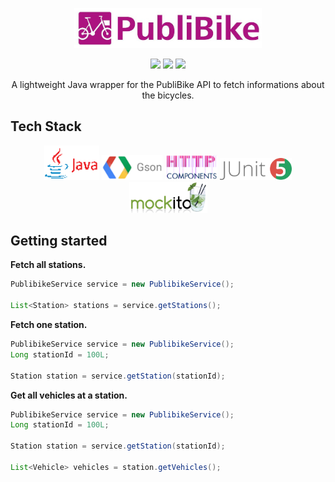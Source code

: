 <p align="center">
  <img alt="publibike logo" src="https://github.com/thmspl/publibike/blob/develop/.assets/images/publibike_logo.jpg?raw=true" width="300" />
</p>
<p align="center">
  <img src="https://github.com/thmspl/publibike/workflows/Maven%20build/badge.svg" />
  <img src="https://github.com/thmspl/publibike/workflows/Maven%20publish/badge.svg" />
  <a href="https://opensource.org/licenses/MIT"><img src="https://img.shields.io/badge/License-MIT-yellow.svg" /></a>
</p>

<p align="center">A lightweight Java wrapper for the PubliBike API to fetch informations about the bicycles.</p>

## Tech Stack

<p align="center">
  <img height="55" src="https://github.com/thmspl/publibike/blob/develop/.assets/technologies/tech__java.png?raw=true" />
  <img height="40" src="https://github.com/thmspl/publibike/blob/develop/.assets/technologies/tech__gson.png?raw=true" />
  <img height="40" src="https://github.com/thmspl/publibike/blob/develop/.assets/technologies/tech__apache_http_components.png?raw=true" />
  <img height="35" src="https://github.com/thmspl/publibike/blob/develop/.assets/technologies/tech__junit.png?raw=true" />
  <img height="50" src="https://github.com/thmspl/publibike/blob/develop/.assets/technologies/tech__mockito.png?raw=true" />
</p>

## Getting started

**Fetch all stations.**

````java
PublibikeService service = new PublibikeService();

List<Station> stations = service.getStations();
````

**Fetch one station.**

````java
PublibikeService service = new PublibikeService();
Long stationId = 100L;

Station station = service.getStation(stationId);
````

**Get all vehicles at a station.**

````java
PublibikeService service = new PublibikeService();
Long stationId = 100L;

Station station = service.getStation(stationId);

List<Vehicle> vehicles = station.getVehicles();
````
